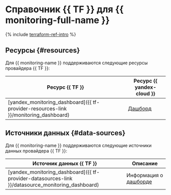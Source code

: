 # Справочник {{ TF }} для {{ monitoring-full-name }}

{% include [terraform-ref-intro](../_includes/terraform-ref-intro.md) %}

## Ресурсы {#resources}

Для {{ monitoring-name }} поддерживаются следующие ресурсы провайдера {{ TF }}:

| **Ресурс {{ TF }}** | **Ресурс {{ yandex-cloud }}** |
| --- | --- |
| [yandex_monitoring_dashboard]({{ tf-provider-resources-link }}/monitoring_dashboard) | [Дашборд](./concepts/visualization/dashboard.md) |

## Источники данных {#data-sources}

Для {{ monitoring-name }} поддерживаются следующие источники данных провайдера {{ TF }}:

| **Источник данных {{ TF }}** | **Описание** |
| --- | --- |
| [yandex_monitoring_dashboard]({{ tf-provider-datasources-link }}/datasource_monitoring_dashboard) | Информация о [дашборде](./concepts/visualization/dashboard.md) |